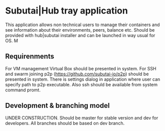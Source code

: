 Subutai|Hub tray application
===================

This application allows non technical users to manage their containers and see information about their environments, peers, balance etc. Should be provided with hub|subutai installer and can be launched in way usual for OS. M

Requirenments 
-------------------

For VM management Virtual Box should be presented in system. 
For SSH and swarm joining p2p (https://github.com/subutai-io/p2p) should be presented in system. There is settings dialog in application where user can specify path to p2p executable. 
Also ssh should be available from system command promt.

Development & branching model
-------------------

UNDER CONSTRUCTION. Should be master for stable version and dev for developers. All branches should be based on dev branch.
